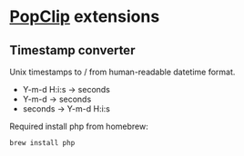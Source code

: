 # [PopClip](https://pilotmoon.com/popclip/) extensions

## Timestamp converter
Unix timestamps to / from human-readable datetime format.

- Y-m-d H:i:s → seconds
- Y-m-d → seconds
- seconds → Y-m-d H:i:s

Required install php from homebrew:
```shell
brew install php
```